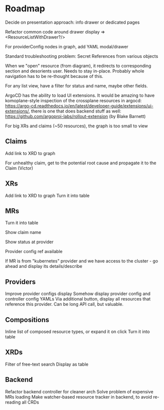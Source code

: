 # Roadmap

Decide on presentation approach: info drawer or dedicated pages

Refactor common code around drawer display => <ResourceListWithDrawer?/>

For providerConfig nodes in graph, add YAML modal/drawer

Standard troubleshooting problem: Secret References from various objects

When we "open" resource (from diagram), it redirects to corresponding section and desorients user. Needs to stay
in-place. Probably whole navigation has to be re-thought because of this.

For any list view, have a filter for status and name, maybe other fields.

ArgoCD has the ability to load UI extensions. It would be amazing to have komoplane-style inspection of the crossplane
resources in argocd: https://argo-cd.readthedocs.io/en/latest/developer-guide/extensions/ui-extensions/, there is one
that does backend stuff as well: https://github.com/argoproj-labs/rollout-extension (by Blake Barnett)

For big XRs and claims (~50 resources), the graph is too small to view 

## Claims

Add link to XRD to graph

For unhealthy claim, get to the potential root cause and propagate it to the Claim (Victor)

## XRs

Add link to XRD to graph
Turn it into table

## MRs

Turn it into table

Show claim name

Show status at provider

Provider config ref available

If MR is from "kubernetes" provider and we have access to the cluster - go ahead and display its details/describe

## Providers

Improve provider configs display
Somehow display provider config and controller config YAMLs
Via additional button, display all resources that reference this provider. Can be long API call, but valuable.

## Compositions

Inline list of composed resource types, or expand it on click
Turn it into table

## XRDs

Filter of free-text search
Display as table

## Backend
Refactor backend controller for cleaner arch
Solve problem of expensive MRs loading
Make watcher-based resource tracker in backend, to avoid re-reading all CRDs

